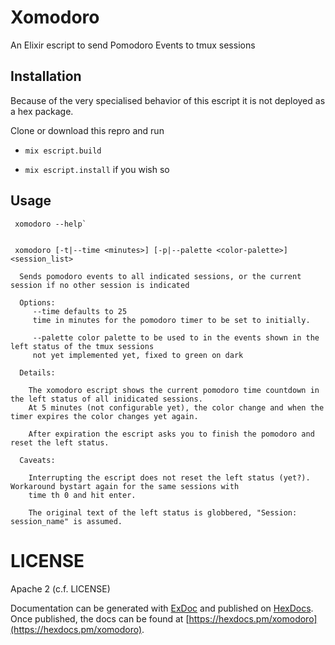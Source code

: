 # Xomodoro


An Elixir escript to send Pomodoro Events to tmux sessions


## Installation

Because of the very specialised behavior of this escript it is not deployed as a hex package.

Clone or download this repro and run

*  `mix escript.build`

*  `mix escript.install` if you wish so


## Usage

     xomodoro --help`


     xomodoro [-t|--time <minutes>] [-p|--palette <color-palette>] <session_list>

      Sends pomodoro events to all indicated sessions, or the current session if no other session is indicated

      Options:
         --time defaults to 25
         time in minutes for the pomodoro timer to be set to initially.

         --palette color palette to be used to in the events shown in the left status of the tmux sessions
         not yet implemented yet, fixed to green on dark

      Details:

        The xomodoro escript shows the current pomodoro time countdown in the left status of all inidicated sessions.
        At 5 minutes (not configurable yet), the color change and when the timer expires the color changes yet again.

        After expiration the escript asks you to finish the pomodoro and reset the left status.

      Caveats:

        Interrupting the escript does not reset the left status (yet?). Workaround bystart again for the same sessions with
        time th 0 and hit enter.

        The original text of the left status is globbered, "Session: session_name" is assumed.




# LICENSE

Apache 2 (c.f. LICENSE)

Documentation can be generated with [ExDoc](https://github.com/elixir-lang/ex_doc)
and published on [HexDocs](https://hexdocs.pm). Once published, the docs can
be found at [https://hexdocs.pm/xomodoro](https://hexdocs.pm/xomodoro).

